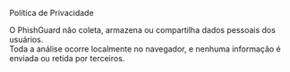 Política de Privacidade

O PhishGuard não coleta, armazena ou compartilha dados pessoais dos usuários.  
Toda a análise ocorre localmente no navegador, e nenhuma informação é enviada ou retida por terceiros.  
